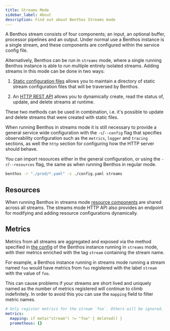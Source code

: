```yaml
---
title: Streams Mode
sidebar_label: About
description: Find out about Benthos Streams mode
---
```


A Benthos stream consists of four components; an input, an optional buffer, processor pipelines and an output. Under normal use a Benthos instance is a single stream, and these components are configured within the service config file.

Alternatively, Benthos can be run in `streams` mode, where a single running Benthos instance is able to run multiple entirely isolated streams. Adding streams in this mode can be done in two ways:

1. [Static configuration files][static-files] allows you to maintain a directory of static stream configuration files that will be traversed by Benthos.

2. An [HTTP REST API][rest-api] allows you to dynamically create, read the status of, update, and delete streams at runtime.

These two methods can be used in combination, i.e. it's possible to update and delete streams that were created with static files.

When running Benthos in streams mode it is still necessary to provide a general service wide configuration with the `-c`/`--config` flag that specifies observability configuration such as the `metrics`, `logger` and `tracing` sections, as well the `http` section for configuring how the HTTP server should behave.

You can import resources either in the general configuration, or using the `-r`/`--resources` flag, the same as when running Benthos in regular mode.

```sh
benthos -r "./prod/*.yaml" -c ./config.yaml streams
```

## Resources

When running Benthos in streams mode [resource components][resources] are shared across all streams. The streams mode HTTP API also provides an endpoint for modifying and adding resource configurations dynamically.

## Metrics

Metrics from all streams are aggregated and exposed via the method specified in [the config][metrics] of the Benthos instance running in `streams` mode, with their metrics enriched with the tag `stream` containing the stream name.

For example, a Benthos instance running in streams mode running a stream named `foo` would have metrics from `foo` registered with the label `stream` with the value of `foo`.

This can cause problems if your streams are short lived and uniquely named as the number of metrics registered will continue to climb indefinitely. In order to avoid this you can use the `mapping` field to filter metric names.

```yaml
# Only register metrics for the stream `foo`. Others will be ignored.
metrics:
  mapping: if meta("stream") != "foo" { deleted() }
  prometheus: {}
```

[static-files]: /docs/guides/streams_mode/using_config_files
[rest-api]: /docs/guides/streams_mode/using_rest_api
[metrics]: /docs/components/metrics/about
[resources]: /docs/configuration/resources
